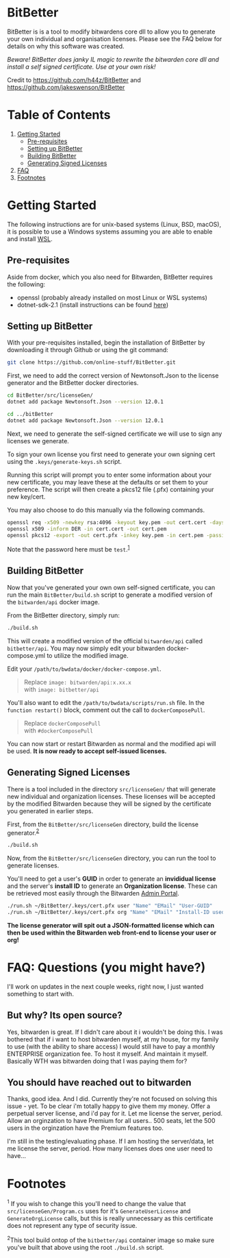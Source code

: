 # BitBetter

BitBetter is is a tool to modify bitwardens core dll to allow you to generate your own individual and organisation licenses. Please see the FAQ below for details on why this software was created.

_Beware! BitBetter does janky IL magic to rewrite the bitwarden core dll and install a self signed certificate. Use at your own risk!_

Credit to https://github.com/h44z/BitBetter and https://github.com/jakeswenson/BitBetter 

# Table of Contents
1. [Getting Started](#gettingstarted)
    + [Pre-requisites](#prereq)
    + [Setting up BitBetter](#setup)
    + [Building BitBetter](#building)
    + [Generating Signed Licenses](#generating)
2. [FAQ](#faq)
3. [Footnotes](#footnotes)

# Getting Started <a name=#gettingstarted></a>
The following instructions are for unix-based systems (Linux, BSD, macOS), it is possible to use a Windows systems assuming you are able to enable and install [WSL](https://docs.microsoft.com/en-us/windows/wsl/install-win10).

## Pre-requisites <a name=#prereq></a>
Aside from docker, which you also need for Bitwarden, BitBetter requires the following:

* openssl (probably already installed on most Linux or WSL systems)
* dotnet-sdk-2.1 (install instructions can be found [here](https://dotnet.microsoft.com/download/linux-package-manager/rhel/sdk-2.1.604))

## Setting up BitBetter <a name=#setup></a>
With your pre-requisites installed, begin the installation of BitBetter by downloading it through Github or using the git command:

```bash
git clone https://github.com/online-stuff/BitBetter.git
```

First, we need to add the correct version of Newtonsoft.Json to the license generator and the BitBetter docker directories.

```bash
cd BitBetter/src/licenseGen/
dotnet add package Newtonsoft.Json --version 12.0.1 

cd ../bitBetter
dotnet add package Newtonsoft.Json --version 12.0.1 
```

Next, we need to generate the self-signed certificate we will use to sign any licenses we generate.

To sign your own license you first need to generate your own signing cert using the `.keys/generate-keys.sh` script.

Running this script will prompt you to enter some information about your new certificate, you may leave these at the defaults or set them to your preference. The script will then create a pkcs12 file (.pfx) containing your new key/cert.

You may also choose to do this manually via the following commands.

```bash
openssl req -x509 -newkey rsa:4096 -keyout key.pem -out cert.cert -days 36500 -outform DER -passout pass:test
openssl x509 -inform DER -in cert.cert -out cert.pem
openssl pkcs12 -export -out cert.pfx -inkey key.pem -in cert.pem -passin pass:test -passout pass:test
```

Note that the password here must be `test`.<sup>[1](#f1)</sup>

## Building BitBetter <a name=#building></a>

Now that you've generated your own own self-signed certificate, you can run the main `BitBetter/build.sh` script to generate a modified version of the `bitwarden/api` docker image.

From the BitBetter directory, simply run:
```bash
./build.sh
```

This will create a modified version of the official `bitwarden/api` called `bitbetter/api`. You may now simply edit your bitwarden docker-compose.yml to utilize the modified image.

Edit your  `/path/to/bwdata/docker/docker-compose.yml`.

> Replace `image: bitwarden/api:x.xx.x`<br>with `image: bitbetter/api`

You'll also want to edit the `/path/to/bwdata/scripts/run.sh` file. In the `function restart()` block, comment out the call to `dockerComposePull`.

> Replace `dockerComposePull`<br>with `#dockerComposePull`

You can now start or restart Bitwarden as normal and the modified api will be used. <b>It is now ready to accept self-issued licenses.</b>

## Generating Signed Licenses <a name=#generating></a>

There is a tool included in the directory `src/licenseGen/` that will generate new individual and organization licenses. These licenses will be accepted by the modified Bitwarden because they will be signed by the certificate you generated in earlier steps.

First, from the `BitBetter/src/licenseGen` directory, build the license generator.<sup>[2](#f2)</sup>

```bash
./build.sh
```

Now, from the `BitBetter/src/licenseGen` directory, you can run the tool to generate licenses.

You'll need to get a user's <b>GUID</b> in order to generate an <b>invididual license</b> and the server's <b>install ID</b> to generate an <b>Organization license</b>. These can be retrieved most easily through the Bitwarden [Admin Portal](https://help.bitwarden.com/article/admin-portal/).

```bash
./run.sh ~/BitBetter/.keys/cert.pfx user "Name" "EMail" "User-GUID"
./run.sh ~/BitBetter/.keys/cert.pfx org "Name" "EMail" "Install-ID used to install the server"
```

<b>The license generator will spit out a JSON-formatted license which can then be used within the Bitwarden web front-end to license your user or org!</b>

# FAQ: Questions (you might have?) <a name=#faq></a>

I'll work on updates in the next couple weeks, right now, I just wanted something to start with.

## But why? Its open source?

Yes, bitwarden is great. If I didn't care about it i wouldn't be doing this.
I was bothered that if i want to host bitwarden myself, at my house, 
for my family to use (with the ability to share access) I would still have to pay a monthly ENTERPRISE organization fee.
To host it myself. And maintain it myself. Basically WTH was bitwarden doing that I was paying them for?

## You should have reached out to bitwarden

Thanks, good idea. And I did. Currently they're not focused on solving this issue - yet. 
To be clear i'm totally happy to give them my money. Offer a perpetual server license, and i'd pay for it.  Let me license the server, period.  Allow an orginzation to have Premium for all users..  500 seats, let the 500 users in the orginzation have the Premium features too.

I'm still in the testing/evaluating phase.  If I am hosting the server/data, let me license the server, period.  How many licenses does one user need to have...

# Footnotes <a name=#footnotes></a>

<a name="#f1"><sup>1</sup></a> If you wish to change this you'll need to change the value that `src/licenseGen/Program.cs` uses for it's `GenerateUserLicense` and `GenerateOrgLicense` calls, but this is really unnecessary as this certificate does not represent any type of security issue.

<a name="#f2"><sup>2</sup></a>This tool build ontop of the `bitbetter/api` container image so make sure you've built that above using the root `./build.sh` script.